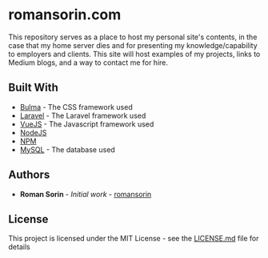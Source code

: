 # romansorin.com

This repository serves as a place to host my personal site's contents, in the case that my home server dies and for presenting my knowledge/capability to employers and clients. This site will host examples of my projects, links to Medium blogs, and a way to contact me for hire.

## Built With

* [Bulma](https://bulma.io) - The CSS framework used
* [Laravel](https://laravel.com) - The Laravel framework used
* [VueJS](https://vuejs.org) - The Javascript framework used
* [NodeJS](https://nodejs.org)
* [NPM](https://npmjs.org)
* [MySQL](https://mysql.com) - The database used

## Authors

* **Roman Sorin** - *Initial work* - [romansorin](https://github.com/romansorin)


## License

This project is licensed under the MIT License - see the [LICENSE.md](LICENSE.md) file for details
